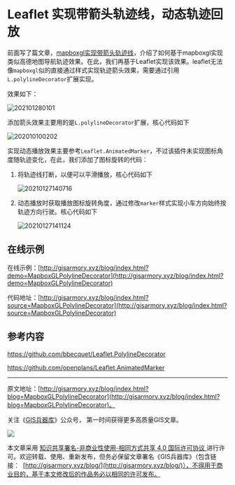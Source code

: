 # Leaflet 实现带箭头轨迹线，动态轨迹回放
前面写了篇文章，[mapboxgl实现带箭头轨迹线](http://gisarmory.xyz/blog/index.html?blog=MapboxGLPolylineDecorator)，介绍了如何基于mapboxgl实现类似高德地图导航轨迹效果。在此，我们再基于Leaflet实现该效果。leaflet无法像`mapboxgl`似的直接通过样式实现轨迹箭头效果，需要通过引用`L.polylineDecorator`扩展实现。

效果如下：

![202101280101](F:\myself\gisarmory\Leaflet.PolylineDecorator\202101280101.gif)



添加箭头效果主要用的是`L.polylineDecorator`扩展，核心代码如下

![202010100202](http://blogimage.gisarmory.xyz/202010100202.png)

实现动态播放效果主要参考`Leaflet.AnimatedMarker`，不过该插件未实现图标角度随轨迹变化，在此，我们添加了图标旋转的代码：

1. 将轨迹线打断，以便可以平滑播放，核心代码如下

   ![20210127140716](F:\myself\gisarmory\Leaflet.PolylineDecorator\20210127140716.png)

2. 动态播放时获取播放图标旋转角度，通过修改`marker`样式实现小车方向始终按轨迹方向行驶。核心代码如下

   ![20210127141124](F:\myself\gisarmory\Leaflet.PolylineDecorator\20210127141124.png)



## 在线示例

在线示例：[http://gisarmory.xyz/blog/index.html?demo=MapboxGLPolylineDecorator](http://gisarmory.xyz/blog/index.html?demo=MapboxGLPolylineDecorator)

代码地址：[http://gisarmory.xyz/blog/index.html?source=MapboxGLPolylineDecorator](http://gisarmory.xyz/blog/index.html?source=MapboxGLPolylineDecorator)

## 参考内容

https://github.com/bbecquet/Leaflet.PolylineDecorator

https://github.com/openplans/Leaflet.AnimatedMarker

* * *

原文地址：[http://gisarmory.xyz/blog/index.html?blog=MapboxGLPolylineDecorator](http://gisarmory.xyz/blog/index.html?blog=MapboxGLPolylineDecorator)。



关注《[GIS兵器库](http://gisarmory.xyz/blog/index.html?blog=wechat)》公众号， 第一时间获得更多高质量GIS文章。

![](http://blogimage.gisarmory.xyz/20200923063756.png)



本文章采用 [知识共享署名-非商业性使用-相同方式共享 4.0 国际许可协议 ](https://creativecommons.org/licenses/by-nc-sa/4.0/deed.zh)进行许可。欢迎转载、使用、重新发布，但务必保留文章署名《GIS兵器库》（包含链接：  [http://gisarmory.xyz/blog/](http://gisarmory.xyz/blog/)），不得用于商业目的，基于本文修改后的作品务必以相同的许可发布。

